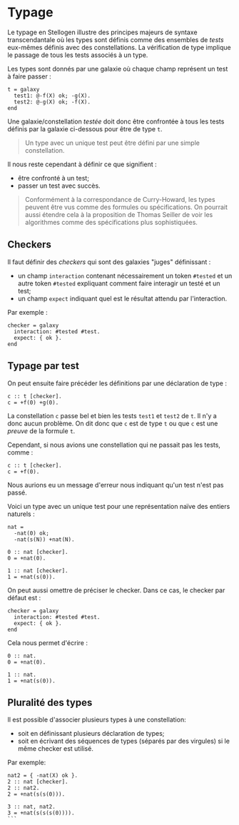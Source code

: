 # Typage

Le typage en Stellogen illustre des principes majeurs de syntaxe transcendantale
où les types sont définis comme des ensembles de *tests* eux-mêmes définis
avec des constellations. La vérification de type implique le passage de tous
les tests associés à un type.

Les types sont donnés par une galaxie où chaque champ représent un test à faire
passer :

```
t = galaxy
  test1: @-f(X) ok; -g(X).
  test2: @-g(X) ok; -f(X).
end
```

Une galaxie/constellation *testée* doit donc être confrontée à tous les tests
définis par la galaxie ci-dessous pour être de type `t`.

> Un type avec un unique test peut être défini par une simple constellation.

Il nous reste cependant à définir ce que signifient :
- être confronté à un test;
- passer un test avec succès.

> Conformément à la correspondance de Curry-Howard, les types peuvent être vus
comme des formules ou spécifications. On pourrait aussi étendre cela à la
proposition de Thomas Seiller de voir les algorithmes comme des spécifications
plus sophistiquées.

## Checkers

Il faut définir des *checkers* qui sont des galaxies "juges" définissant :
- un champ `interaction` contenant nécessairement un token `#tested` et un
autre token `#tested` expliquant comment faire interagir un testé et un test;
- un champ `expect` indiquant quel est le résultat attendu par l'interaction.

Par exemple :

```
checker = galaxy
  interaction: #tested #test.
  expect: { ok }.
end
```

## Typage par test

On peut ensuite faire précéder les définitions par une déclaration de type :

```
c :: t [checker].
c = +f(0) +g(0).
```

La constellation `c` passe bel et bien les tests `test1` et `test2` de `t`.
Il n'y a donc aucun problème. On dit donc que `c` est de type `t` ou que `c`
est une *preuve* de la formule `t`.

Cependant, si nous avions une constellation qui ne passait pas les tests, comme
:

```
c :: t [checker].
c = +f(0).
```

Nous aurions eu un message d'erreur nous indiquant qu'un test n'est pas passé.


Voici un type avec un unique test pour une représentation naïve des entiers
naturels :

```
nat =
  -nat(0) ok;
  -nat(s(N)) +nat(N).

0 :: nat [checker].
0 = +nat(0).

1 :: nat [checker].
1 = +nat(s(0)).
```

On peut aussi omettre de préciser le checker. Dans ce cas, le checker par
défaut est :

```
checker = galaxy
  interaction: #tested #test.
  expect: { ok }.
end
```

Cela nous permet d'écrire :

```
0 :: nat.
0 = +nat(0).

1 :: nat.
1 = +nat(s(0)).
```

## Pluralité des types

Il est possible d'associer plusieurs types à une constellation:
- soit en définissant plusieurs déclaration de types;
- soit en écrivant des séquences de types (séparés par des virgules) si le même
checker est utilisé.

Par exemple:

```
nat2 = { -nat(X) ok }.
2 :: nat [checker].
2 :: nat2.
2 = +nat(s(s(0))).
```

````
3 :: nat, nat2.
3 = +nat(s(s(s(0)))).
```

